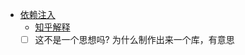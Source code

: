 - [依赖注入](https://github.com/boost-ext/di)
  - [知乎解释](https://www.zhihu.com/question/32108444)
  - [ ] 这不是一个思想吗? 为什么制作出来一个库，有意思
